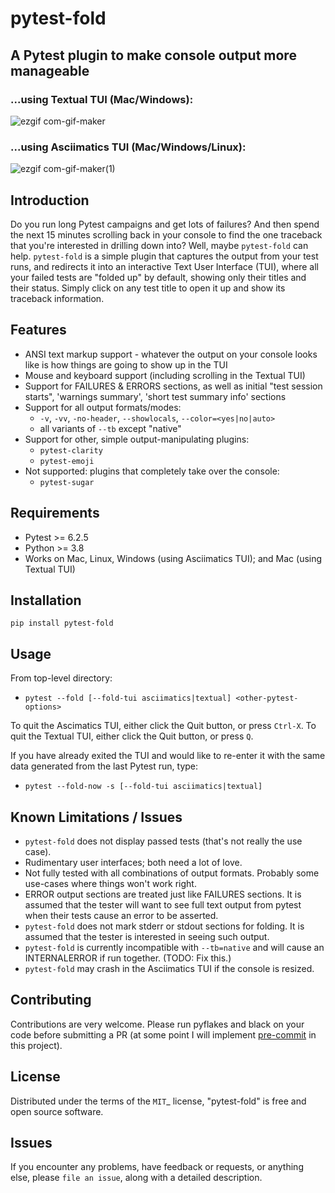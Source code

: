# pytest-fold
## A Pytest plugin to make console output more manageable

### ...using Textual TUI (Mac/Windows):
![ezgif com-gif-maker](https://user-images.githubusercontent.com/4308435/154848960-391fd62f-4859-4d2b-8d03-9f55f4b04cad.gif)

### ...using Asciimatics TUI (Mac/Windows/Linux):
![ezgif com-gif-maker(1)](https://user-images.githubusercontent.com/4308435/154856734-35695a56-8d4c-423f-89c6-c9f6522e0039.gif)


## Introduction
Do you run long Pytest campaigns and get lots of failures? And then spend the next 15 minutes scrolling back in your console to find the one traceback that you're interested in drilling down into? Well, maybe `pytest-fold` can help. `pytest-fold` is a simple plugin that captures the output from your test runs, and redirects it into an interactive Text User Interface (TUI), where all your failed tests are "folded up" by default, showing only their titles and their status. Simply click on any test title to open it up and show its traceback information.

## Features
- ANSI text markup support - whatever the output on your console looks like is how things are going to show up in the TUI
- Mouse and keyboard support (including scrolling in the Textual TUI)
- Support for FAILURES & ERRORS sections, as well as initial "test session starts", 'warnings summary', 'short test summary info' sections
- Support for all output formats/modes:
  - `-v`, `-vv`, `-no-header`, `--showlocals`, `--color=<yes|no|auto>`
  - all variants of `--tb` except "native"
- Support for other, simple output-manipulating plugins:
  - `pytest-clarity`
  - `pytest-emoji`
- Not supported: plugins that completely take over the console:
  - `pytest-sugar`

## Requirements
- Pytest >= 6.2.5
- Python >= 3.8
- Works on Mac, Linux, Windows (using Asciimatics TUI); and Mac (using Textual TUI)

## Installation
`pip install pytest-fold`

## Usage

From top-level directory:

* `pytest --fold [--fold-tui asciimatics|textual] <other-pytest-options>`

To quit the Ascimatics TUI, either click the Quit button, or press `Ctrl-X`. To quit the Textual TUI, either click the Quit button, or press `Q`.

If you have already exited the TUI and would like to re-enter it with the same data generated from the last Pytest run, type:

* `pytest --fold-now -s [--fold-tui asciimatics|textual]`

## Known Limitations / Issues
- `pytest-fold` does not display passed tests (that's not really the use case).
- Rudimentary user interfaces; both need a lot of love.
- Not fully tested with all combinations of output formats. Probably some use-cases where things won't work right.
- ERROR output sections are treated just like FAILURES sections. It is assumed that the tester will want to see full text output from pytest when their tests cause an error to be asserted.
- `pytest-fold` does not mark stderr or stdout sections for folding. It is assumed that the tester is interested in seeing such output.
- `pytest-fold` is currently incompatible with `--tb=native` and will cause an INTERNALERROR if run together. (TODO: Fix this.)
- `pytest-fold` may crash in the Asciimatics TUI if the console is resized.

## Contributing
Contributions are very welcome.
Please run pyflakes and black on your code before submitting a PR (at some point I will implement [pre-commit](https://pypi.org/project/pre-commit/) in this project).

## License
Distributed under the terms of the `MIT`_ license, "pytest-fold" is free and open source software.

## Issues
If you encounter any problems, have feedback or requests, or anything else, please `file an issue`, along with a detailed description.
